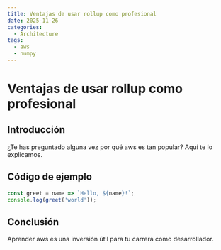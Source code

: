 ```yaml
---
title: Ventajas de usar rollup como profesional
date: 2025-11-26
categories:
  - Architecture
tags:
  - aws
  - numpy
---
```


# Ventajas de usar rollup como profesional

## Introducción

¿Te has preguntado alguna vez por qué aws es tan popular? Aquí te lo explicamos.

## Código de ejemplo

```javascript
const greet = name => `Hello, ${name}!`;
console.log(greet('world'));
```

## Conclusión

Aprender aws es una inversión útil para tu carrera como desarrollador.